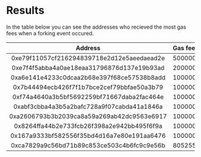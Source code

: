 # Results

In the table below you can see the addresses who recieved the most gas fees when a forking event occured.

| Address                                    | Gas fee recieved |
|:------------------------------------------:|:-----------------|
| 0xe79f11057cf216294839718e2d12e5aeedaead2e |	500000000000.0  |
| 0xe7f4f5abba4a0ae18eaa31796876d137e19b93ad |	200000000000.0  |
| 0xa6e141e4233c0dcaa2b68e397f68ce57538b8add |	100000000000.0  |
| 0x7b44494ecb426f7f1b7bce2cef79bbfae50a3b79 |	100000000000.0  |
| 0xf74a4640a3b5bf5692259bf71667daba2fac464e |	100000000000.0  | 
| 0xabf3cbba4a3b5a2bafc728a9f07cabda41a1846a |	100000000000.0  |
| 0xa2606793b3b2039ca8a59a269ab42dc9563e6917 |	100000000000.0  |
| 0x8264ffa44b2e733fcb26f398a2e942bb495f6f9a |	100000000000.0  |
| 0x167a9333bf582556f35bd4d16a7e80e191aa6476 |	100000000000.0  |
| 0xca7829a9c56bd71b89c853ce503c4b6fc9c9e56b |	80525500000.0   |
